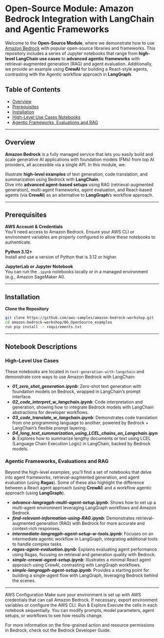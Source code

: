 # Open-Source Module: Amazon Bedrock Integration with LangChain and Agentic Frameworks

Welcome to the **Open-Source Module**, where we demonstrate how to use [Amazon Bedrock](https://aws.amazon.com/bedrock/) with popular open-source libraries and frameworks. This repository includes a series of Jupyter notebooks that range from **high-level LangChain use cases** to **advanced agentic frameworks** with retrieval-augmented generation (RAG) and agent evaluation. Additionally, we provide an example using **CrewAI** for building a React-style agents, contrasting with the Agentic workflow approach in **LangGraph**.

## Table of Contents
- [Overview](#overview)  
- [Prerequisites](#prerequisites)  
- [Installation](#installation)  
- [High-Level Use Cases Notebooks](#high-level-use-cases)
- [Agentic Frameworks, Evaluations and RAG](#agentic-frameworks-evaluations-and-rag)

---

## Overview

**Amazon Bedrock** is a fully managed service that lets you easily build and scale generative AI applications with foundation models (FMs) from top AI providers, all accessible via a single API. In this module, we:

Illustrate **high-level examples** of text generation, code translation, and summarization using Bedrock with **LangChain**.  
Dive into **advanced agent-based setups** using RAG (retrieval-augmented generation), multi-agent frameworks, agent evaluation, and React-based agents (via **CrewAI**) as an alternative to **LangGraph**’s workflow approach.

---

## Prerequisites

**AWS Account & Credentials**  
You’ll need access to Amazon Bedrock. Ensure your AWS CLI or environment variables are properly configured to allow these notebooks to authenticate.

**Python 3.12+**  
Install and use a version of Python that is 3.12 or higher.

**JupyterLab or Jupyter Notebook**  
You can run the `.ipynb` notebooks locally or in a managed environment (e.g., Amazon SageMaker AI).

---

## Installation

**Clone the Repository**  
   ```bash
   git clone https://github.com/aws-samples/amazon-bedrock-workshop.git
   cd amazon-bedrock-workshop/06_OpenSource_examples
   run pip install -r requirements.txt
```
---
## Notebook Descriptions

### High-Level Use Cases

These notebooks are located in `text-generation-with-langchain` and demonstrate core ways to use Amazon Bedrock with LangChain:
- ***01_zero_shot_generation.ipynb***:
Zero-shot text generation with foundation models on Bedrock, wrapped in LangChain’s prompt interface.
- ***02_code_interpret_w_langchain.ipynb***:
Code interpretation and generation, showing how to integrate Bedrock models with LangChain abstractions for developer workflows.
- ***03_code_translate_w_langchain.ipynb***:
Demonstrates code translation from one programming language to another, powered by Bedrock + LangChain’s flexible prompt layering.
- ***04_long_text_summarization_using_LCEL_chains_on_Langchain.ipynb***:
Explores how to summarize lengthy documents or text using LCEL (Language Chain Execution Logic) in LangChain, backed by Bedrock models.

### Agentic Frameworks, Evaluations and RAG

Beyond the high-level examples, you’ll find a set of notebooks that delve into agent frameworks, retrieval-augmented generation, and agent evaluation (using **Ragas**). Some of these also highlight the difference between a React agent approach (using **CrewAI**) and a workflow agentic approach (using **LangGraph**).
- ***advance-langragph-multi-agent-setup.ipynb***: 
Shows how to set up a multi-agent environment leveraging LangGraph workflows and Amazon Bedrock.
- ***find-relevant-information-using-RAG.ipynb***:
Demonstrates retrieval-augmented generation (RAG) with Bedrock for more accurate and context-rich responses.
- ***intermediate-langragph-agent-setup-w-tools.ipynb***:
Focuses on an intermediate agentic workflow in LangGraph, integrating additional tools to handle complex tasks.
- ***ragas-agent-evaluation.ipynb***:
Explains evaluating agent performance using Ragas, focusing on retrieval and generation quality with Bedrock.
- ***simple-crewai-agent-setup.ipynb***:
Illustrates a minimal React agent approach using CrewAI, contrasting with LangGraph workflows.
- ***simple-langragph-agent-setup.ipynb***:
Provides a starting point for building a single-agent flow with LangGraph, leveraging Bedrock behind the scenes.
---
AWS Configuration
Make sure your environment is set up with AWS credentials that can call Amazon Bedrock. If necessary, export environment variables or configure the AWS CLI.
Run & Explore
Execute the cells in each notebook sequentially. You can modify prompts, model parameters, agent setups, or workflows to see how results change.

For more information on the fine-grained action and resource permissions in Bedrock, check out the Bedrock Developer Guide.

